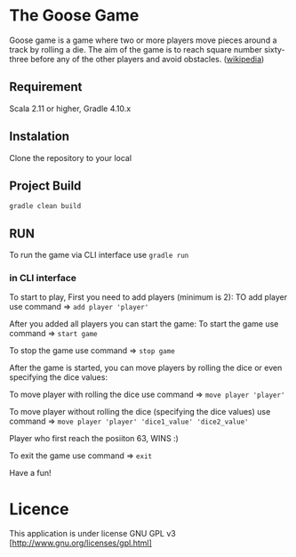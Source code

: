 # The Goose Game
Goose game is a game where two or more players move pieces around a track by rolling a die. The aim of the game is to reach square number sixty-three before any of the other players and avoid obstacles. ([wikipedia](https://en.wikipedia.org/wiki/Game_of_the_Goose))

## Requirement ##
Scala 2.11 or higher, Gradle 4.10.x


## Instalation ##
Clone the repository to your local

## Project Build ##
`gradle clean build`



## RUN ##
To run the game via CLI interface use `gradle run`

### in CLI interface ###

To start to play, First you need to add players (minimum is 2):
TO add player use command =>  `add player 'player'` 

After you added all players you can start the game:
To start the game use command =>  `start game`

To stop the game use command =>  `stop game`
 
After the game is started, you can move players by rolling the dice or even specifying the dice values:

To move player with rolling the dice use command => `move player 'player'`

To move player without rolling the dice (specifying the dice values) use command => `move player 'player' 'dice1_value' 'dice2_value'`
   
Player who first reach the posiiton 63, WINS :)

To exit the game use command => `exit`

Have a fun!

# Licence #
This application is under license GNU GPL v3 [http://www.gnu.org/licenses/gpl.html]

